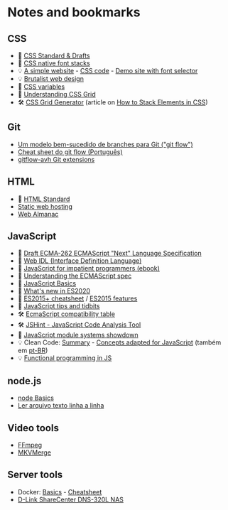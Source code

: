 # Notes and bookmarks

## CSS
+ :notebook_with_decorative_cover: [CSS Standard & Drafts](https://www.w3.org/Style/CSS/)
+ :memo: [CSS native font stacks](CSS-native-font-stacks)
+ :bulb: [A simple website](https://blog.koley.in/baserock/) - [CSS code](https://gist.github.com/hvianna/eaa782ca66c768c3fc90bb21d33c75cc) - [Demo site with font selector](https://hvianna.github.io/simple/)
+ :bulb: [Brutalist web design](https://brutalist-web.design/)
+ :open_book: [CSS variables](https://developer.mozilla.org/en-US/docs/Web/CSS/Using_CSS_variables)
+ :open_book: [Understanding CSS Grid](https://www.smashingmagazine.com/2020/01/understanding-css-grid-container/)
+ :hammer_and_wrench: [CSS Grid Generator](https://cssgrid-generator.netlify.com/) (article on [How to Stack Elements in CSS](https://css-tricks.com/how-to-stack-elements-in-css/))

## Git
+ [Um modelo bem-sucedido de branches para Git ("git flow")](gitflow)
+ [Cheat sheet do git flow (Português)](https://danielkummer.github.io/git-flow-cheatsheet/index.pt_BR.html)
+ [gitflow-avh Git extensions](https://github.com/petervanderdoes/gitflow-avh)

## HTML
+ :notebook_with_decorative_cover: [HTML Standard](https://html.spec.whatwg.org/multipage/)
+ [Static web hosting](Static-web-hosting)
+ [Web Almanac](https://almanac.httparchive.org/)

## JavaScript
+ :notebook_with_decorative_cover: [Draft ECMA-262 ECMAScript "Next" Language Specification](https://tc39.github.io/ecma262/)
+ :notebook_with_decorative_cover: [Web IDL (Interface Definition Language)](https://heycam.github.io/webidl/)
+ :open_book: [JavaScript for impatient programmers (ebook)](https://exploringjs.com/impatient-js/index.html)
+ :open_book: [Understanding the ECMAScript spec](https://v8.dev/blog/understanding-ecmascript-part-1)
+ :memo: [JavaScript Basics](JavaScript-Basics)
+ :mega: [What's new in ES2020](https://alligator.io/js/es2020/)
+ :mega: [ES2015+ cheatsheet](https://devhints.io/es6) / [ES2015 features](https://babeljs.io/docs/en/learn/)
+ :mega: [JavaScript tips and tidbits](https://github.com/nas5w/javascript-tips-and-tidbits)
+ :hammer_and_wrench: [EcmaScript compatibility table](http://kangax.github.io/compat-table/es6/)
+ :hammer_and_wrench: [JSHint - JavaScript Code Analysis Tool](https://jshint.com/)
+ :open_book: [JavaScript module systems showdown](https://auth0.com/blog/javascript-module-systems-showdown/)
+ :bulb: Clean Code: [Summary](https://gist.github.com/wojteklu/73c6914cc446146b8b533c0988cf8d29) - [Concepts adapted for JavaScript](https://github.com/ryanmcdermott/clean-code-javascript) (também em [pt-BR](https://github.com/felipe-augusto/clean-code-javascript))
+ :bulb: [Functional programming in JS](https://softwarebrothers.co/blog/functional-programming-in-javascript/)

## node.js
+ [node Basics](node-basics)
+ [Ler arquivo texto linha a linha](https://gist.github.com/hvianna/cb42092465805308304e14443b93ca8f)

## Video tools
+ [FFmpeg](FFmpeg)
+ [MKVMerge](MKVMerge)

## Server tools
+ Docker: [Basics](Docker) - [Cheatsheet](Docker-cheatsheet)
+ [D-Link ShareCenter DNS-320L NAS](DNS-320L)
